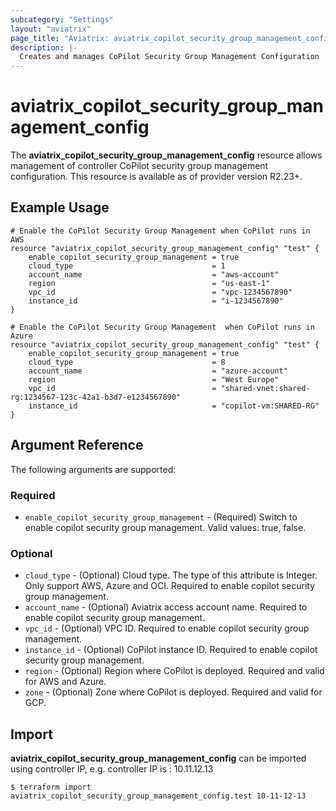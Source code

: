 ```yaml
---
subcategory: "Settings"
layout: "aviatrix"
page_title: "Aviatrix: aviatrix_copilot_security_group_management_config"
description: |-
  Creates and manages CoPilot Security Group Management Configuration
---
```


# aviatrix_copilot_security_group_management_config

The **aviatrix_copilot_security_group_management_config** resource allows management of controller CoPilot security group management configuration. This resource is available as of provider version R2.23+.

## Example Usage

```hcl
# Enable the CoPilot Security Group Management when CoPilot runs in AWS
resource "aviatrix_copilot_security_group_management_config" "test" {
    enable_copilot_security_group_management = true
    cloud_type                               = 1
    account_name                             = "aws-account"
    region                                   = "us-east-1"
    vpc_id                                   = "vpc-1234567890"
    instance_id                              = "i-1234567890"
}
```
```hcl
# Enable the CoPilot Security Group Management  when CoPilot runs in Azure
resource "aviatrix_copilot_security_group_management_config" "test" {
    enable_copilot_security_group_management = true
    cloud_type                               = 8
    account_name                             = "azure-account"
    region                                   = "West Europe"
    vpc_id                                   = "shared-vnet:shared-rg:1234567-123c-42a1-b3d7-e1234567890"
    instance_id                              = "copilot-vm:SHARED-RG"
}
```

## Argument Reference

The following arguments are supported:

### Required
* `enable_copilot_security_group_management` - (Required) Switch to enable copilot security group management. Valid values: true, false.

### Optional
* `cloud_type` - (Optional) Cloud type. The type of this attribute is Integer. Only support AWS, Azure and OCI. Required to enable copilot security group management.
* `account_name` - (Optional) Aviatrix access account name. Required to enable copilot security group management.
* `vpc_id` - (Optional) VPC ID. Required to enable copilot security group management.
* `instance_id` - (Optional) CoPilot instance ID. Required to enable copilot security group management.
* `region` - (Optional) Region where CoPilot is deployed. Required and valid for AWS and Azure.
* `zone` - (Optional) Zone where CoPilot is deployed. Required and valid for GCP.

## Import

**aviatrix_copilot_security_group_management_config** can be imported using controller IP, e.g. controller IP is : 10.11.12.13

```
$ terraform import aviatrix_copilot_security_group_management_config.test 10-11-12-13
```

